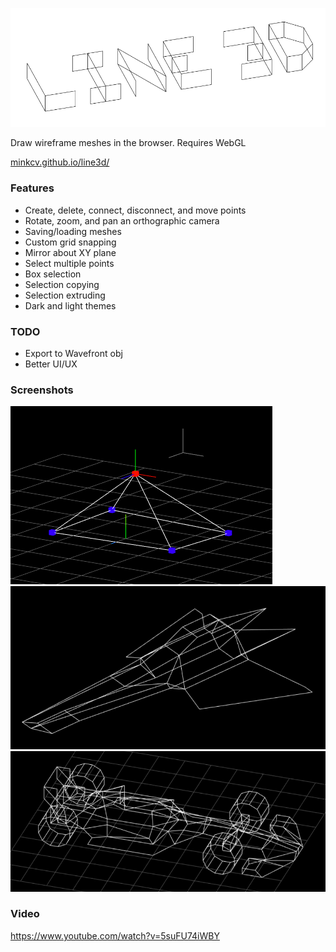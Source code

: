 ![logo](./logo.png)

Draw wireframe meshes in the browser. Requires WebGL

[minkcv.github.io/line3d/](https://minkcv.github.io/line3d/)

### Features
- Create, delete, connect, disconnect, and move points
- Rotate, zoom, and pan an orthographic camera
- Saving/loading meshes
- Custom grid snapping
- Mirror about XY plane
- Select multiple points
- Box selection
- Selection copying
- Selection extruding
- Dark and light themes

### TODO
- Export to Wavefront obj
- Better UI/UX

### Screenshots
![screenshot](./screenshot.PNG)
![screenshot](./screenshot2.PNG)
![screenshot](./screenshot3.PNG)

### Video
https://www.youtube.com/watch?v=5suFU74iWBY